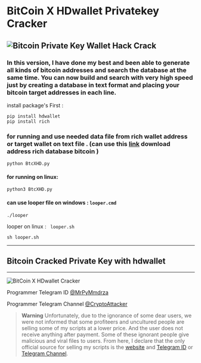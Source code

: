 # BitCoin X HDwallet Privatekey Cracker
![Bitcoin Private Key Wallet Hack Crack](https://github.com/Pymmdrza/BiTCoinXHD_Cracker/raw/mainx/btcxhdcra.jpg 'Bitcoin Private Key Wallet Hack Crack')
---

### In this version, I have done my best and been able to generate all kinds of bitcoin addresses and search the database at the same time. You can now build and search with very high speed just by creating a database in text format and placing your bitcoin target addresses in each line.

install package's First :

```
pip install hdwallet
pip install rich

```
### for running and use needed data file from rich wallet address or target wallet on text file . (can use this [link](https://github.com/Pymmdrza/Rich-Address-Wallet) download address rich database bitcoin )

```
python BtcXHD.py

```
#### for running on linux:

```
python3 BtcXHD.py
```

#### can use looper file on windows : `looper.cmd`
```
./looper
```

looper on linux : ` looper.sh`
```
sh looper.sh
```


---
## Bitcoin Cracked Private Key with hdwallet 
---
![BitCoin X HDwallet Cracker](https://github.com/Pymmdrza/BiTCoinXHD_Cracker/raw/mainx/btcxhd.JPG 'BitCoin X HDwallet Cracker')

Programmer Telegram ID [@MrPyMmdrza](https://t.me/MrPyMmdrza)

Programmer Telegram Channel [@CryptoAttacker](https://t.me/CryptoAttacker)

> **Warning**
> Unfortunately, due to the ignorance of some dear users, we were not informed that some profiteers and uncultured people are selling some of my scripts at a lower price. And the user does not receive anything after payment. Some of these ignorant people give malicious and viral files to users. From here, I declare that the only official source for selling my scripts is the [website](https://mmdrza.com) and [Telegram ID](https://t.me/MrPyMmdrza) or [Telegram Channel](https://t.me/CryptoAttacker).
